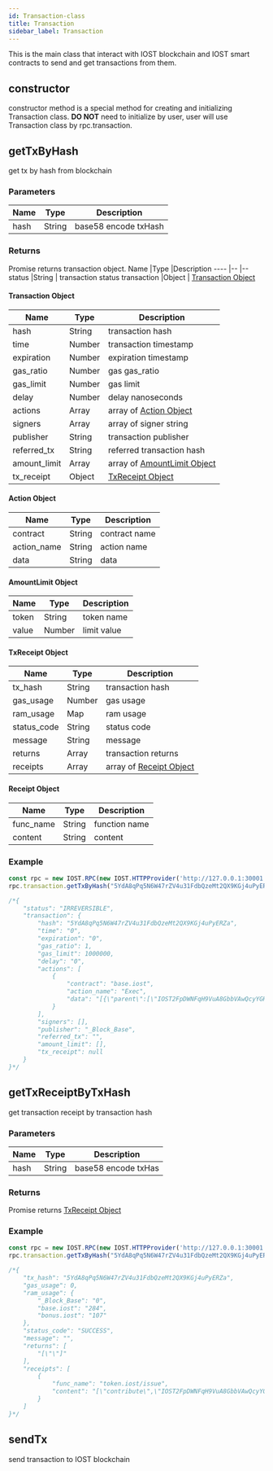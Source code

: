 ```yaml
---
id: Transaction-class
title: Transaction
sidebar_label: Transaction
---
```


This is the main class that interact with IOST blockchain and IOST smart contracts to send and get transactions from them.

## constructor
constructor method is a special method for creating and initializing Transaction class.
<b>DO NOT</b> need to initialize by user, user will use Transaction class by rpc.transaction.

## getTxByHash
get tx by hash from blockchain

### Parameters
Name             |Type       |Description 
----                |--         |--
hash 		|String          | base58 encode txHash

### Returns
Promise returns transaction object.
Name             |Type       |Description 
----                |--         |--
status 		|String          | transaction status
transaction |Object 		 | [Transaction Object](7-iost-js/Blockchain-class.md#transaction-object)

#### Transaction Object
Name             |Type       |Description 
----                |--         |--
hash 			|String          | transaction hash
time 			|Number 		 | transaction timestamp
expiration 		|Number          | expiration timestamp
gas_ratio 		|Number          | gas gas_ratio
gas_limit  		|Number          | gas limit
delay 			|Number          | delay nanoseconds
actions 		|Array           | array of [Action Object](#action-object)
signers 		|Array           | array of signer string
publisher 		|String          | transaction publisher
referred_tx 	|String          | referred transaction hash
amount_limit	|Array			 | array of [AmountLimit Object](#amountlimit-object)
tx_receipt 		|Object          | [TxReceipt Object](#txreceipt-object)

#### Action Object
Name             |Type       |Description 
----                |--         |--
contract 			|String          | contract name
action_name 			|String 		 | action name
data 		|String          | data

#### AmountLimit Object
Name             |Type       |Description 
----                |--         |--
token 			|String          | token name
value 			|Number 		 | limit value

#### TxReceipt Object
Name             |Type       |Description 
----                |--         |--
tx_hash 			|String          | transaction hash
gas_usage 			|Number 		 | gas usage
ram_usage 		|Map          | ram usage
status_code 		|String          | status code
message  		|String          | message
returns 			|Array          | transaction returns
receipts 		|Array           | array of [Receipt Object](#receipt-object)

#### Receipt Object
Name             |Type       |Description 
----                |--         |--
func_name 			|String          | function name
content 			|String 		 | content

### Example
```javascript
const rpc = new IOST.RPC(new IOST.HTTPProvider('http://127.0.0.1:30001'));
rpc.transaction.getTxByHash("5YdA8qPq5N6W47rZV4u31FdbQzeMt2QX9KGj4uPyERZa").then(console.log);

/*{
	"status": "IRREVERSIBLE",
	"transaction": {
		"hash": "5YdA8qPq5N6W47rZV4u31FdbQzeMt2QX9KGj4uPyERZa",
		"time": "0",
		"expiration": "0",
		"gas_ratio": 1,
		"gas_limit": 1000000,
		"delay": "0",
		"actions": [
			{
				"contract": "base.iost",
				"action_name": "Exec",
				"data": "[{\"parent\":[\"IOST2FpDWNFqH9VuA8GbbVAwQcyYGHZxFeiTwSyaeyXnV84yJZAG7A\", \"0\"]}]"
			}
		],
		"signers": [],
		"publisher": "_Block_Base",
		"referred_tx": "",
		"amount_limit": [],
		"tx_receipt": null
	}
}*/
```

## getTxReceiptByTxHash
get transaction receipt by transaction hash

### Parameters
Name             |Type       |Description 
----                |--         |--
hash 		|String          | base58 encode txHas

### Returns
Promise returns [TxReceipt Object](#txreceipt-object)

### Example
```javascript
const rpc = new IOST.RPC(new IOST.HTTPProvider('http://127.0.0.1:30001'));
rpc.transaction.getTxByHash("5YdA8qPq5N6W47rZV4u31FdbQzeMt2QX9KGj4uPyERZa").then(console.log);

/*{
	"tx_hash": "5YdA8qPq5N6W47rZV4u31FdbQzeMt2QX9KGj4uPyERZa",
	"gas_usage": 0,
	"ram_usage": {
		"_Block_Base": "0",
		"base.iost": "284",
		"bonus.iost": "107"
	},
	"status_code": "SUCCESS",
	"message": "",
	"returns": [
		"[\"\"]"
	],
	"receipts": [
		{
			"func_name": "token.iost/issue",
			"content": "[\"contribute\",\"IOST2FpDWNFqH9VuA8GbbVAwQcyYGHZxFeiTwSyaeyXnV84yJZAG7A\",\"900\"]"
		}
	]
}*/
```

## sendTx
send transaction to IOST blockchain
